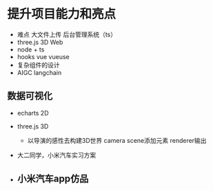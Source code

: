 # 提升项目能力和亮点

- 难点
    大文件上传
    后台管理系统（ts）
- three.js 3D Web
- node + ts
- hooks vue vueuse
- 复杂组件的设计
- AIGC langchain

## 数据可视化
- echarts 2D
- three.js 3D
    - 以导演的感性去构建3D世界
        camera scene添加元素 renderer输出

- 大二同学，小米汽车实习方案

- 小米汽车app仿品
    - 